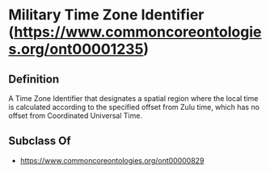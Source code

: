 # Military Time Zone Identifier (https://www.commoncoreontologies.org/ont00001235)

## Definition
A Time Zone Identifier that designates a spatial region where the local time is calculated according to the specified offset from Zulu time, which has no offset from Coordinated Universal Time.

## Subclass Of
- https://www.commoncoreontologies.org/ont00000829

